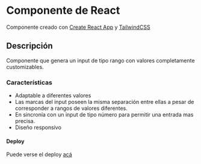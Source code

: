 # Componente de React

Componente creado con [Create React App](https://github.com/facebook/create-react-app) y [TailwindCSS](https://tailwindcss.com/)

## Descripción

Componente que genera un input de tipo rango con valores completamente customizables.

### Características

- Adaptable a diferentes valores
- Las marcas del input poseen la misma separación entre ellas a pesar de corresponder a rangos de valores diferentes.
- En sincronía con un input de tipo número para permitir una entrada mas precisa.
- Diseño responsivo

#### Deploy

Puede verse el deploy [acá](https://componente-input-range.vercel.app/)
